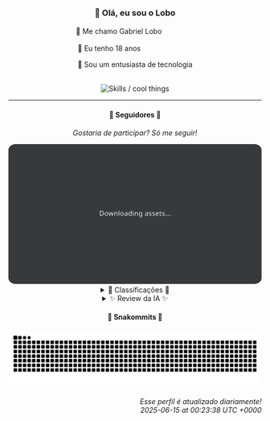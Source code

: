 <div align="center">
  <h3>👋 Olá, eu sou o Lobo</h3>
  
  <p>🐺 Me chamo Gabriel Loboㅤㅤㅤㅤㅤ</p>
  <p>🧔 Eu tenho 18 anosㅤㅤㅤㅤㅤㅤㅤㅤ</p>
  <p>🧠 Sou um entusiasta de tecnologia</p>

  <br/>

  <img width="600" alt="Skills / cool things" src="https://skills-icons.vercel.app/api/icons?i=python,md,html,css,js,github,git,vscode,linux,node,ts,sass,react,vite,vercel,lottie,ionic,capacitor,zustand,framer,firebase,arduino,godot,tailwind,shadcnui,lucide,zorinos,pnpm,reactnative&perline=14" />
</div>

<hr />

<div align="center">
    <h4>👤 Seguidores 👤</h4>
    <p><i>Gostaria de participar? Só me seguir!</i></p>
    <img width="600" src=".github/assets/cards/top3.svg" alt="Top 3 followers contributors (monthly)" />
    <details>
    <summary>🏅 Classificações 🏅</summary>
    <br/>
    <table>
        <thead>
            <tr align="center">
                <th>Posição</th>
                <th>Seguidor</th>
                <th>Contribuições</th>
            </tr>
        </thead>
        <tbody>
            <tr align="center">
                <td>1°</td>
                <td><a href="https://github.com/EvertonMJunior">Everton Marcelino Jr.</a></td>
                <td>151 ctr.</td>
            </tr>
            <tr align="center">
                <td>2°</td>
                <td><a href="https://github.com/danko-nobre">Danilo Nobre</a></td>
                <td>83 ctr.</td>
            </tr>
            <tr align="center">
                <td>3°</td>
                <td><a href="https://github.com/wTechnoo">Cézar</a></td>
                <td>60 ctr.</td>
            </tr>
            <tr align="center">
                <td>4°</td>
                <td><a href="https://github.com/felipegueller">Felipe Gueller</a></td>
                <td>52 ctr.</td>
            </tr>
            <tr align="center">
                <td>5°</td>
                <td><a href="https://github.com/DeividSouSan">Deivid Souza Santana</a></td>
                <td>51 ctr.</td>
            </tr>
            <tr align="center">
                <td>6°</td>
                <td><a href="https://github.com/RafaZeero">Rafael Lima de Morais</a></td>
                <td>42 ctr.</td>
            </tr>
            <tr align="center">
                <td>7°</td>
                <td><a href="https://github.com/TopTrenDev">TopTrenDev</a></td>
                <td>38 ctr.</td>
            </tr>
            <tr align="center">
                <td>8°</td>
                <td><a href="https://github.com/LuidiPiresHub">Luídi Pires</a></td>
                <td>23 ctr.</td>
            </tr>
            <tr align="center">
                <td>9°</td>
                <td><a href="https://github.com/filipedeschamps">Filipe Deschamps</a></td>
                <td>16 ctr.</td>
            </tr>
            <tr align="center">
                <td>10°</td>
                <td><a href="https://github.com/ericsonmoreira">Éricson Rogério Moreira</a></td>
                <td>16 ctr.</td>
            </tr>
        </tbody>
    </table>
    </details>
    <details>
    <summary>✨ Review da IA ✨</summary>
    <br/>
    <div align="justify"><p><b>Everton Marcelino Jr.</b>, parabéns pelo primeiro lugar! 151 contribuições! Uau, impressionante... se estivéssemos em 2020. Mas falando sério, <i>typeorm/typeorm</i>? Sério? Poderia estar contribuindo para algo mais... original. Mas hey, pelo menos você está contribuindo, certo?</p>
<p><b>Danilo Nobre</b>, ah, o artista! Full-stack, game dev, 3D enthusiast... e 83 contribuições. Quase lá, quase relevante. Mas ei, pelo menos seu portfólio da <i>Space Wizard Studios</i> foi atualizado recentemente. Mal posso esperar para ver o que vocês estão "crafting" dessa vez. Talvez algo que não seja um fork de um projeto de 2020?</p>
<p><b>Cézar</b>, .NET Developer, 60 contribuições. Parabéns por... existir? Nenhum repositório recente para comentar. Imagino que esteja muito ocupado codificando em segredo. Ou talvez só esquecendo de commitar. Tanto faz, continue assim.</p>
<p><b>Felipe Gueller</b>, Bacharel em Sistemas de Informações. 52 contribuições. Seus "componentes HTML diversos" devem ser realmente... diversos. E úteis. Para você. Mas ei, pelo menos você está aprendendo HTML, CSS e Javascript no curso do ORIGAMID. Quem sabe um dia você não cria algo original? Tipo, de verdade.</p>
<p><b>Deivid Souza Santana</b>, estudante apaixonado por back-end. 51 contribuições. "Taskmaster" com Flask, "TudoGostoso" (que nome original!)... parece que alguém está tentando impressionar. Mas não se esqueça do Clean Architecture em C#, hein? Porque, sabe, organização é tudo. Mesmo que ninguém use seus projetos.</p>
<p><b>Rafael Lima de Morais</b>, Software Engineer. 42 contribuições. Go, Typescript, Rust, Vim... soa impressionante. Mas olhando seus repositórios, parece mais um playground de tecnologias aleatórias. E "nestjs-api-catalago" é um fork? Sério? Que tal criar algo do zero, em vez de copiar dos outros?</p>
<p><b>TopTrenDev</b>, Full-Stack & Blockchain Developer, especialista em Solana. 38 contribuições. DeFi & NFTs? Ah, que original! Mas "raydium-volume-bot-latest"? Parece que alguém está tentando manipular o mercado. Que ético! Mas ei, pelo menos você está usando TypeScript, né? Isso te redime um pouco.</p>
<p><b>Luídi Pires</b>, Front-End | Back-End | Full Stack. 23 contribuições. Seu "Portfolio" e "E-CommerceX" devem ser... interessantes. Mas seu repositório pessoal, sem descrição e sem linguagem definida, diz tudo. Continue tentando, quem sabe um dia você não consegue fazer algo que preste.</p>
<p><b>Filipe Deschamps</b>, "Quer se sentir competente em programação? Confere isso: https://curso.dev". 16 contribuições. Pelo menos você tem um curso para vender. E "doom-fire-algorithm"? Que nostálgico! Mas sério, 16 contribuições? Você deveria estar mais focado em programar do que em vender cursos.</p>
<p><b>Éricson Rogério Moreira</b>, Full Stack Developer. 16 contribuições. "ATM Card House ERP"? Que específico! Mas "teste-next-shadcn-ui"? Parece que alguém está experimentando com frameworks. Continue tentando, quem sabe um dia você não cria algo que realmente funcione?</p>
<p><b>Corvo</b>, "Estou em fase de aprendizado, então não espere muito por hora 👍". 13 contribuições. Relaxa, ninguém espera nada mesmo. Mas ei, pelo menos você é honesto. Continue aprendendo, quem sabe um dia você não contribui com algo útil?</p>
</div>
    </details>
</div>

<div align="center">
  <h4>🐍 Snakommits 🐍</h4>
    <picture>
      <source media="(prefers-color-scheme: dark)" srcset="https://raw.githubusercontent.com/Lobooooooo14/Lobooooooo14/snake-output/snake-dark.svg">
      <source media="(prefers-color-scheme: light)" srcset="https://raw.githubusercontent.com/Lobooooooo14/Lobooooooo14/snake-output/snake-light.svg">
      <img alt="github contribution grid snake animation" src="https://raw.githubusercontent.com/Lobooooooo14/Lobooooooo14/snake-output/snake-light.svg">
    </picture>
</div>

<h6 align="right">
  Esse perfil é atualizado diariamente!<br/> <i>2025-06-15 at 00:23:38 UTC +0000</i>
<h6>
